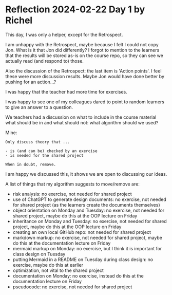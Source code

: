 # Reflection 2024-02-22 Day 1 by Richel

This day, I was only a helper, except for the Retrospect.

I am unhappy with the Retrospect, maybe because I felt I could
not copy Jon. What is it that Jon did differently?
I forgot to mention to the learners that the results will be
stored as-is on the course repo, so they can see we actually
read (and respond to) those. 

Also the discussion of the Retrospect: the last item is 'Action points'.
I feel these were more discussion results. Maybe Jon would have
done better by pushing for an action...?

I was happy that the teacher had more time for exercises.

I was happy to see one of my colleagues dared to point to random learners
to give an answer to a question.

We teachers had a discussion on what to include in the course material
what should be in and what should not: what algorithm should we used?

Mine:

```
Only discuss theory that ...

- is (and can be) checked by an exercise
- is needed for the shared project

When in doubt, remove.
```

I am happy we discussed this, it shows we are open to discussing our ideas.

A list of things that my algorithm suggests to move/remove are:

- risk analysis: no exercise, not needed for shared project
- use of ChatGPT to generate design documents: no exercise, 
  not needed for shared project (as the learners create the
  documents themselves)
- object orientation on Monday and Tuesday:
  no exercise, not needed for shared project,
  maybe do this at the OOP lecture on Friday
- inheritance on Monday and Tuesday:
  no exercise, not needed for shared project,
  maybe do this at the OOP lecture on Friday
- creating an own local GitHub repo: not needed for shared project
- markdown markup: no exercise, not needed for shared project,
  maybe do this at the documentation lecture on Friday
- mermaid markup on Monday: no exercise, 
  but I think it is important for class design on Tuesday
- putting Mermaid in a README on Tuesday during class design:
  no exercise, maybe do this at earlier
- optimization, not vital to the shared project
- documentation on Monday: no exercise, 
  instead do this at the documentation lecture on Friday
- pseudocode: no exercise, not needed for shared project
